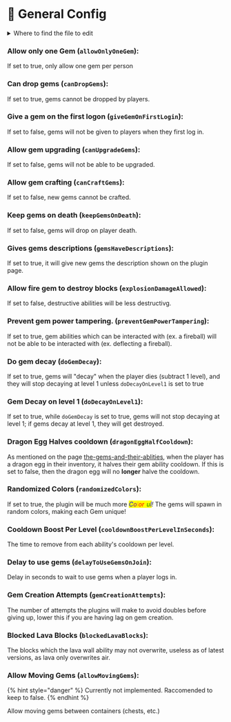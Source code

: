 # 📝 General Config

<details>

<summary>Where to find the file to edit</summary>

Open your server's file manager and then go to:

`~/plugins/PowerGems/config.yml`

Open the file using a text editor

_<mark style="color:yellow;">Note: it is not the /config/ folder, that contains other config files</mark>_

</details>

### Allow only one Gem (`allowOnlyOneGem`):

If set to true, only allow one gem per person

### Can drop gems (`canDropGems`):

If set to true, gems cannot be dropped by players.

### Give a gem on the first logon (`giveGemOnFirstLogin`):

If set to false, gems will not be given to players when they first log in.

### Allow gem upgrading (`canUpgradeGems`):

If set to false, gems will not be able to be upgraded.

### Allow gem crafting (`canCraftGems`):

If set to false, new gems cannot be crafted.

### Keep gems on death (`keepGemsOnDeath`):

If set to false, gems will drop on player death.

### Gives gems descriptions (`gemsHaveDescriptions`):

If set to true, it will give new gems the description shown on the plugin page.

### Allow fire gem to destroy blocks (`explosionDamageAllowed`):

If set to false, destructive abilities will be less destructivg.

### Prevent gem power tampering. (`preventGemPowerTampering`):

If set to true, gem abilities which can be interacted with (ex. a fireball) will not be able to be interacted with (ex. deflecting a fireball).

### Do gem decay (`doGemDecay`):

If set to true, gems will "decay" when the player dies (subtract 1 level), and they will stop decaying at level 1 unless `doDecayOnLevel1` is set to true

### Gem Decay on level 1 (`doDecayOnLevel1`):

If set to true, while `doGemDecay` is set to true, gems will not stop decaying at level 1; if gems decay at level 1, they will get destroyed.

### Dragon Egg Halves cooldown (`dragonEggHalfCooldown`):

As mentioned on the page [the-gems-and-their-ablities](../../../overview/the-gems-and-their-ablities/ "mention"), when the player has a dragon egg in their inventory, it halves their gem ability cooldown. If this is set to false, then the dragon egg will no **longer** halve the cooldown.

### Randomized Colors (`randomizedColors`):

If set to true, the plugin will be much more _<mark style="color:blue;">C</mark><mark style="color:purple;">o</mark><mark style="color:orange;">l</mark><mark style="color:red;">or</mark><mark style="color:yellow;">f</mark><mark style="color:green;">u</mark><mark style="color:blue;">l</mark>!_ The gems will spawn in random colors, making each Gem unique!

### Cooldown Boost Per Level (`cooldownBoostPerLevelInSeconds`):

The time to remove from each ability's cooldown per level.

### Delay to use gems (`delayToUseGemsOnJoin`):

Delay in seconds to wait to use gems when a player logs in.

### Gem Creation Attempts (`gemCreationAttempts`):

The number of attempts the plugins will make to avoid doubles before giving up, lower this if you are having lag on gem creation.

### Blocked Lava Blocks (`blockedLavaBlocks`):

The blocks which the lava wall ability may not overwrite, useless as of latest versions, as lava only overwrites air.

### Allow Moving Gems (`allowMovingGems`):

{% hint style="danger" %}
Currently not implemented. Raccomended to keep to false.
{% endhint %}

Allow moving gems between containers (chests, etc.)
